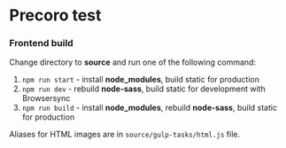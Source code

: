 # Precoro test

### Frontend build
Change directory to **source** and run one of the following command:

1. `npm run start` - install **node_modules**, build static for production
2. `npm run dev` - rebuild **node-sass**, build static for development with Browsersync
3. `npm run build` - install **node_modules**, rebuild **node-sass**, build static for production

Aliases for HTML images are in `source/gulp-tasks/html.js` file.